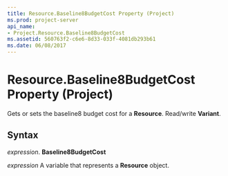 ```yaml
---
title: Resource.Baseline8BudgetCost Property (Project)
ms.prod: project-server
api_name:
- Project.Resource.Baseline8BudgetCost
ms.assetid: 560763f2-c6e6-8d33-033f-4081db293b61
ms.date: 06/08/2017
---
```



# Resource.Baseline8BudgetCost Property (Project)

Gets or sets the baseline8 budget cost for a **Resource**. Read/write **Variant**.


## Syntax

 _expression_. **Baseline8BudgetCost**

 _expression_ A variable that represents a **Resource** object.


